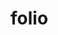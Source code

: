 # folio
<!DOCTYPE html>
<html>
  <head>
    <meta charset="utf-8" />
    <title>TESTING</title>
  </head>
  <body>

  </body>
</html>
